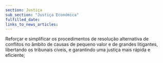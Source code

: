 ```yaml
---
section: Justiça
sub_section: "Justiça Económica"
fulfilled_date:
links_to_news_articles:
---
```


Reforçar e simplificar os procedimentos de resolução alternativa de conflitos no âmbito de causas de pequeno valor e de grandes litigantes, libertando os tribunais cíveis, e garantindo uma justiça mais rápida e eficiente;
